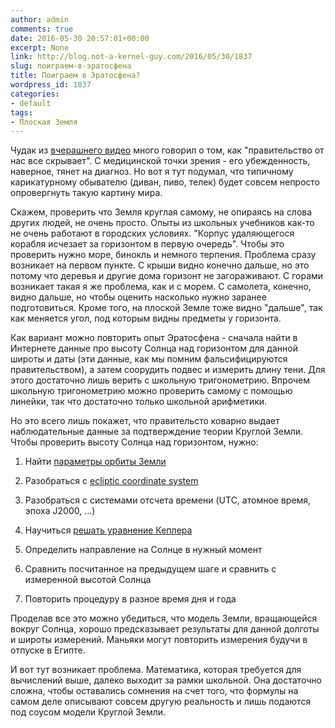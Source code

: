 ```yaml
---
author: admin
comments: true
date: 2016-05-30 20:57:01+00:00
excerpt: None
link: http://blog.not-a-kernel-guy.com/2016/05/30/1837
slug: поиграем-в-эратосфена
title: Поиграем в Эратосфена?
wordpress_id: 1837
categories:
- default
tags:
- Плоская Земля
---
```


Чудак из [вчерашнего видео](http://blog.not-a-kernel-guy.com/2016/05/29/1834) много говорил о том, как "правительство от нас все скрывает". С медицинской точки зрения - его убежденность, наверное, тянет на диагноз. Но вот я тут подумал, что типичному карикатурному обывателю (диван, пиво, телек) будет совсем непросто опровергнуть такую картину мира.

Скажем, проверить что Земля круглая самому, не опираясь на слова других людей, не очень просто. Опыты из школьных учебников как-то не очень работают в городских условиях. "Корпус удаляющегося корабля исчезает за горизонтом в первую очередь". Чтобы это проверить нужно море, бинокль и немного терпения. Проблема сразу возникает на первом пункте. С крыши видно конечно дальше, но это потому что деревья и другие дома горизонт не загораживают. С горами возникает такая я же проблема, как и с морем. С самолета, конечно, видно дальше, но чтобы оценить насколько нужно заранее подготовиться. Кроме того, на плоской Земле тоже видно "дальше", так как меняется угол, под которым видны предметы у горизонта.

Как вариант можно повторить опыт Эратосфена - сначала найти в Интернете данные про высоту Солнца над горизонтом для данной широты и даты (эти данные, как мы помним фальсифицируются правительством), а затем соорудить подвес и измерить длину тени. Для этого достаточно лишь верить с школьную тригонометрию. Впрочем школьную тригонометрию можно проверить самому с помощью линейки, так что достаточно только школьной арифметики. 

Но это всего лишь покажет, что правительсто коварно выдает наблюдательные данные за подтверждение теории Круглой Земли. Чтобы проверить высоту Солнца над горизонтом, нужно:




	
  1. Найти [параметры орбиты Земли](ftp://ssd.jpl.nasa.gov/pub/eph/planets/ioms/ExplSupplChap8.pdf)

	
  2. Разобраться с [ecliptic coordinate system](https://en.wikipedia.org/wiki/Ecliptic_coordinate_system)

	
  3. Разобраться с системами отсчета времени (UTC, атомное время, эпоха J2000, ...)

	
  4. Научиться [решать уравнение Кеплера](http://ntrs.nasa.gov/archive/nasa/casi.ntrs.nasa.gov/19720016564.pdf)

	
  5. Определить направление на Солнце в нужный момент

	
  6. Сравнить посчитанное на предыдущем шаге и сравнить с измеренной высотой Солнца

	
  7. Повторить процедуру в разное время дня и года



Проделав все это можно убедиться, что модель Земли, вращающейся вокруг Солнца, хорошо предсказывает результаты для данной долготы и широты измерений. Маньяки могут повторить измерения будучи в отпуске в Египте.

И вот тут возникает проблема. Математика, которая требуется для вычислений выше, далеко выходит за рамки школьной. Она достаточно сложна, чтобы оставались сомнения на счет того, что формулы на самом деле описывают совсем другую реальность и лишь подаются под соусом модели Круглой Земли.

